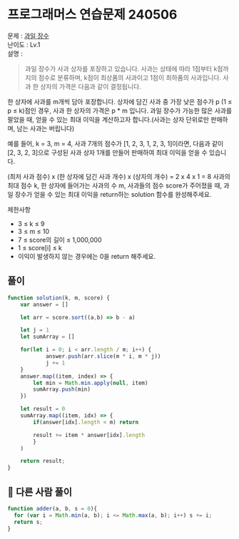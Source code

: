 # 프로그래머스 연습문제 240506

문제 : [과일 장수](https://school.programmers.co.kr/learn/courses/30/lessons/135808)  
난이도 : Lv.1  
설명 :

>과일 장수가 사과 상자를 포장하고 있습니다. 사과는 상태에 따라 1점부터 k점까지의 점수로 분류하며, k점이 최상품의 사과이고 1점이 최하품의 사과입니다. 사과 한 상자의 가격은 다음과 같이 결정됩니다.

한 상자에 사과를 m개씩 담아 포장합니다.
상자에 담긴 사과 중 가장 낮은 점수가 p (1 ≤ p ≤ k)점인 경우, 사과 한 상자의 가격은 p * m 입니다.
과일 장수가 가능한 많은 사과를 팔았을 때, 얻을 수 있는 최대 이익을 계산하고자 합니다.(사과는 상자 단위로만 판매하며, 남는 사과는 버립니다)

예를 들어, k = 3, m = 4, 사과 7개의 점수가 [1, 2, 3, 1, 2, 3, 1]이라면, 다음과 같이 [2, 3, 2, 3]으로 구성된 사과 상자 1개를 만들어 판매하여 최대 이익을 얻을 수 있습니다.

(최저 사과 점수) x (한 상자에 담긴 사과 개수) x (상자의 개수) = 2 x 4 x 1 = 8
사과의 최대 점수 k, 한 상자에 들어가는 사과의 수 m, 사과들의 점수 score가 주어졌을 때, 과일 장수가 얻을 수 있는 최대 이익을 return하는 solution 함수를 완성해주세요.

제한사항  

- 3 ≤ k ≤ 9
- 3 ≤ m ≤ 10
- 7 ≤ score의 길이 ≤ 1,000,000
- 1 ≤ score[i] ≤ k
- 이익이 발생하지 않는 경우에는 0을 return 해주세요.

## 풀이

``` javascript
function solution(k, m, score) {
    var answer = []

    let arr = score.sort((a,b) => b - a)

    let j = 1
    let sumArray = []

    for(let i = 0; i < arr.length / m; i++) {
            answer.push(arr.slice(m * i, m * j))
            j += 1
    }
    answer.map((item, index) => {
        let min = Math.min.apply(null, item)
        sumArray.push(min)
    })

    let result = 0
    sumArray.map((item, idx) => {
        if(answer[idx].length < m) return 

        result += item * answer[idx].length
        }
    )

    return result;
}
```

## 👀 다른 사람 풀이

``` javascript
function adder(a, b, s = 0){
  for (var i = Math.min(a, b); i <= Math.max(a, b); i++) s += i;
  return s;
}
```
